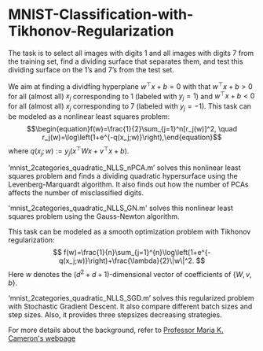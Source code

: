 # MNIST-Classification-with-Tikhonov-Regularization

The task is to select all images with digits 1 and all images with digits 7 from the training set, find a dividing surface that separates them, and test this dividing surface on the 1’s and 7’s from the test set.

We aim at finding a dividfing hyperplane $w^{\top}x+b=0$ with that $w^{\top}x+b>0$ for all (almost all) $x_j$ corresponding to 1 (labeled with $y_j=1$) and $w^{\top}x+b<0$ for all (almost all) $x_j$ corresponding to 7 (labeled with $y_j=-1$). This task can be modeled as a nonlinear least squares problem:
$$\begin{equation}f(w)=\frac{1}{2}\sum_{j=1}^n[r_j(w)]^2, \quad r_j(w)=\log\left(1+e^{-q(x_j;w)}\right),\end{equation}$$
where $q(x_j;w):=y_j(x^{\top}Wx+v^{\top}x+b)$.

‘mnist_2categories_quadratic_NLLS_nPCA.m’ solves this nonlinear least squares problem and finds a dividing quadratic
hypersurface using the Levenberg-Marquardt algorithm. It also finds out how the number of PCAs affects the number of misclassified digits.

'mnist_2categories_quadratic_NLLS_GN.m' solves this nonlinear least squares problem using the Gauss-Newton algorithm.

This task can be modeled as a smooth optimization problem with Tikhonov regularization:
$$ f(w)=\frac{1}{n}\sum_{j=1}^{n}\log\left(1+e^{-q(x_j;w)}\right)+\frac{\lambda}{2}\|w\|^2. $$
Here $w$ denotes the $(d^2+d+1)$-dimensional vector of coefficients of $\{W,v,b\}$.

‘mnist_2categories_quadratic_NLLS_SGD.m’ solves this regularized problem with Stochastic Gradient Descent. It also compare different batch sizes and step sizes. Also, it provides three stepsizes decreasing strategies.

For more details about the background, refer to [Professor Maria K. Cameron's webpage]([https://www.runoob.com](https://www.math.umd.edu/~mariakc/AMSC660/scientificComputing1new.html))
